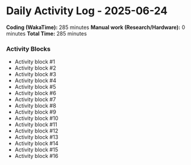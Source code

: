# Daily Activity Log - 2025-06-24

**Coding (WakaTime):** 285 minutes
**Manual work (Research/Hardware):** 0 minutes
**Total Time:** 285 minutes

### Activity Blocks
- Activity block #1
- Activity block #2
- Activity block #3
- Activity block #4
- Activity block #5
- Activity block #6
- Activity block #7
- Activity block #8
- Activity block #9
- Activity block #10
- Activity block #11
- Activity block #12
- Activity block #13
- Activity block #14
- Activity block #15
- Activity block #16
